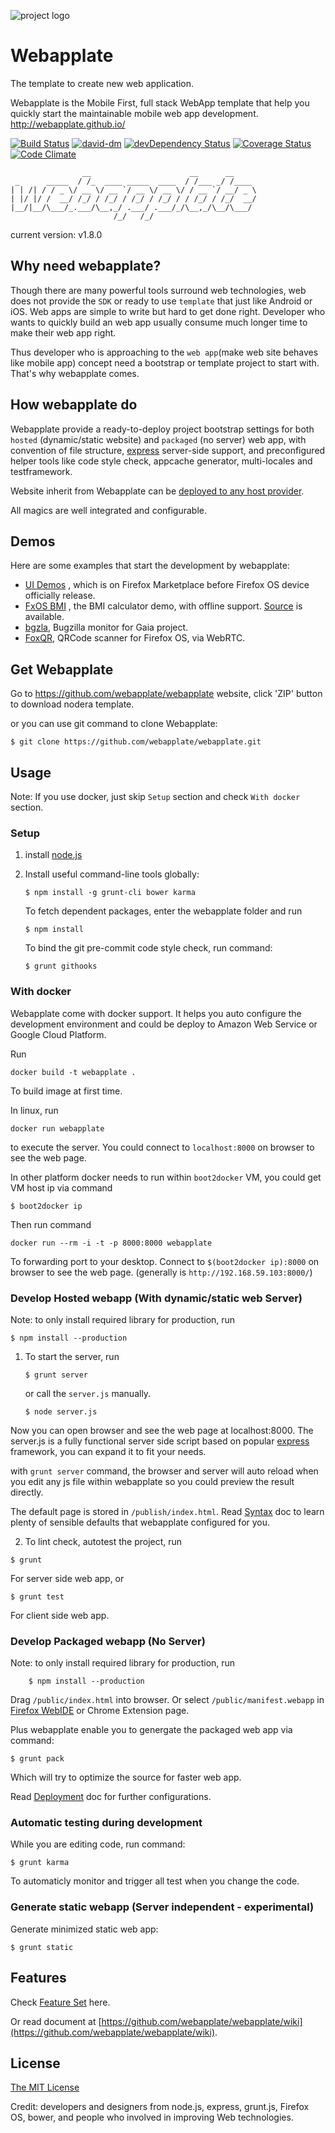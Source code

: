 ![project logo](https://raw.github.com/webapplate/webapplate/master/public/style/icons/icon128.png) 

# Webapplate 

The template to create new web application.

Webapplate is the Mobile First, full stack WebApp template that help you quickly start the maintainable mobile web app development.
http://webapplate.github.io/

[![Build Status](https://travis-ci.org/webapplate/webapplate.png)](https://travis-ci.org/webapplate/webapplate) [![david-dm](https://david-dm.org/webapplate/webapplate.png)](https://david-dm.org/webapplate/webapplate) [![devDependency Status](https://david-dm.org/webapplate/webapplate/dev-status.svg)](https://david-dm.org/webapplate/webapplate#info=devDependencies) [![Coverage Status](https://coveralls.io/repos/webapplate/webapplate/badge.png?branch=master)](https://coveralls.io/r/webapplate/webapplate?branch=master) [![Code Climate](https://codeclimate.com/github/webapplate/webapplate.png)](https://codeclimate.com/github/webapplate/webapplate)

~~~
                __                      __      __
 _      _____  / /_  ____ _____  ____  / /___ _/ /____
| | /| / / _ \/ __ \/ __ `/ __ \/ __ \/ / __ `/ __/ _ \
| |/ |/ /  __/ /_/ / /_/ / /_/ / /_/ / / /_/ / /_/  __/
|__/|__/\___/_.___/\__,_/ .___/ .___/_/\__,_/\__/\___/
                       /_/   /_/
~~~
current version: v1.8.0

## Why need webapplate?

Though there are many powerful tools surround web technologies, web does not provide the `SDK` or ready to use `template` that just like Android or iOS. Web apps are simple to write but hard to get done right. Developer who wants to quickly build an web app usually consume much longer time to make their web app right.

Thus developer who is approaching to the `web app`(make web site behaves like mobile app) concept need a bootstrap or template project to start with. That's why webapplate comes.


## How webapplate do

Webapplate provide a ready-to-deploy project bootstrap settings for both `hosted` (dynamic/static website) and `packaged` (no server) web app, with convention of file structure, [express](http://expressjs.com/) server-side support, and preconfigured helper tools like code style check, appcache generator, multi-locales and testframework.

Website inherit from Webapplate can be [deployed to any host provider](https://github.com/webapplate/webapplate/wiki/Deployment).

All magics are well integrated and configurable.


## Demos

Here are some examples that start the development by webapplate:

* [UI Demos](https://marketplace.firefox.com/app/ui-demos/) , which is on Firefox Marketplace before Firefox OS device officially release.
* [FxOS BMI](http://gasolin.github.io/fxosbmi/public/index.html) , the BMI calculator demo, with offline support. [Source](https://github.com/gasolin/fxosbmi) is available.
* [bgzla](http://gasolin.github.io/bgzla/), Bugzilla monitor for Gaia project.
* [FoxQR](https://marketplace.firefox.com/app/qrcode-1/), QRCode scanner for Firefox OS, via WebRTC.

## Get Webapplate

Go to https://github.com/webapplate/webapplate website, click 'ZIP' button to download nodera template.

or you can use git command to clone Webapplate:

```
$ git clone https://github.com/webapplate/webapplate.git
```

## Usage

Note: If you use docker, just skip `Setup` section and check `With docker` section.

### Setup

1. install [node.js](http://www.nodejs.org)

2. Install useful command-line tools globally:

    ```
    $ npm install -g grunt-cli bower karma
    ```

   To fetch dependent packages, enter the webapplate folder and run

    ```
    $ npm install
    ```

   To bind the git pre-commit code style check, run command:

    ```
    $ grunt githooks
    ```

### With docker

Webapplate come with docker support. It helps you auto configure the development environment and could be deploy to Amazon Web Service or Google Cloud Platform.

Run

```
docker build -t webapplate .
```

To build image at first time.

In linux, run

```
docker run webapplate
```

to execute the server. You could connect to `localhost:8000` on browser to see the web page.

In other platform docker needs to run within `boot2docker` VM, you could get VM host ip via command

```
$ boot2docker ip
```

Then run command

```
docker run --rm -i -t -p 8000:8000 webapplate
```

To forwarding port to your desktop. Connect to `$(boot2docker ip):8000` on browser to see the web page.
(generally is `http://192.168.59.103:8000/`)

### Develop Hosted webapp (With dynamic/static web Server)

Note: to only install required library for production, run

```
$ npm install --production
```

1. To start the server, run

    ```
    $ grunt server
    ```

    or call the `server.js` manually.

    ```
    $ node server.js
    ```

Now you can open browser and see the web page at localhost:8000. The server.js is a fully functional server side script based on popular [express](http://expressjs.com/) framework, you can expand it to fit your needs.

with `grunt server` command, the browser and server will auto reload when you edit any js file within webapplate so you could preview the result directly.

  The default page is stored in `/publish/index.html`. Read [Syntax](https://github.com/webapplate/webapplate/wiki/Syntax) doc to learn plenty of sensible defaults that webapplate configured for you.

2. To lint check, autotest the project, run

```
$ grunt
```

For server side web app, or

```
$ grunt test
```

For client side web app.

### Develop Packaged webapp (No Server)

Note: to only install required library for production, run

        $ npm install --production

Drag `/public/index.html` into browser. Or select `/public/manifest.webapp` in [Firefox WebIDE](https://developer.mozilla.org/en-US/docs/Tools/WebIDE) or Chrome Extension page.

Plus webapplate enable you to genergate the packaged web app via command:

```
$ grunt pack
```

Which will try to optimize the source for faster web app.

Read [Deployment](https://github.com/webapplate/webapplate/wiki/Deployment#3-packaged-webapp) doc for further configurations.

### Automatic testing during development

While you are editing code, run command:

```
$ grunt karma
```

To automaticly monitor and trigger all test when you change the code.

### Generate static webapp (Server independent - experimental)

Generate minimized static web app:

```
$ grunt static
```

## Features

Check [Feature Set](https://github.com/webapplate/webapplate/wiki/FeatureSet) here.

Or read document at [https://github.com/webapplate/webapplate/wiki](https://github.com/webapplate/webapplate/wiki).

## License

[The MIT License](http://opensource.org/licenses/MIT)

Credit: developers and designers from node.js, express, grunt.js, Firefox OS, bower, and people who involved in improving Web technologies.
